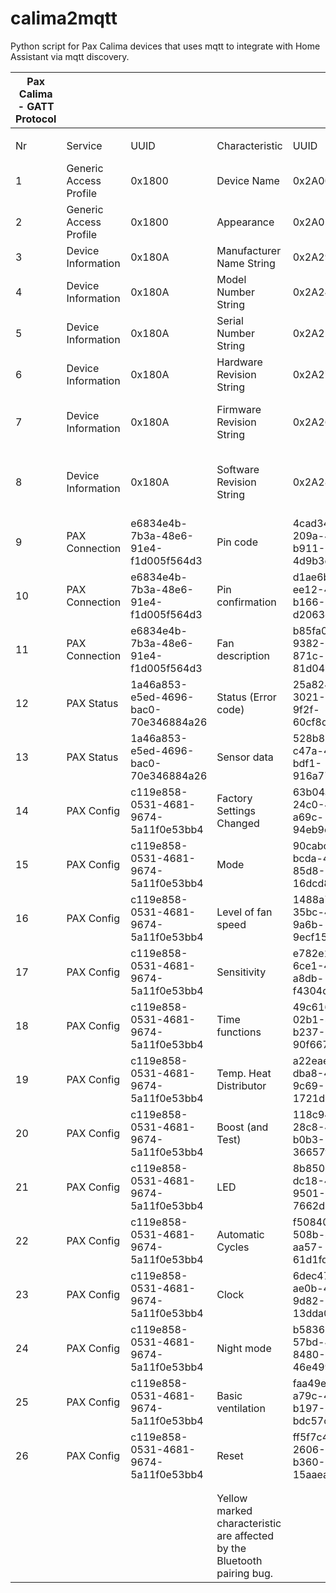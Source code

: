 # calima2mqtt
Python script for Pax Calima devices that uses mqtt to integrate with Home Assistant via mqtt discovery.

| Pax Calima - GATT Protocol |                        |                                      |                                                                         |                                      | Version:     | 1.0    |               |                                           |
| -------------------------- | ---------------------- | ------------------------------------ | ----------------------------------------------------------------------- | ------------------------------------ | ------------ | ------ | ------------- | ----------------------------------------- |
|                            |                        |                                      |                                                                         |                                      |              |        |               |                                           |
| Nr                         | Service                | UUID                                 | Characteristic                                                          | UUID                                 | Size (bytes) | R / RW | Default value | Comments                                  |
| 1                          | Generic Access Profile | 0x1800                               | Device Name                                                             | 0x2A00                               |              | R      | "PAX Calima"  |                                           |
| 2                          | Generic Access Profile | 0x1800                               | Appearance                                                              | 0x2A01                               |              | R      | 0             |                                           |
| 3                          | Device Information     | 0x180A                               | Manufacturer Name String                                                | 0x2A29                               |              | R      | "PAX"         |                                           |
| 4                          | Device Information     | 0x180A                               | Model Number String                                                     | 0x2A24                               |              | R      | "10"          | 10=Calima                                 |
| 5                          | Device Information     | 0x180A                               | Serial Number String                                                    | 0x2A25                               |              | R      | "0001000"     |                                           |
| 6                          | Device Information     | 0x180A                               | Hardware Revision String                                                | 0x2A27                               |              | R      | "01.00"       |                                           |
| 7                          | Device Information     | 0x180A                               | Firmware Revision String                                                | 0x2A26                               |              | R      | 0x10          | Refers to the version of STM8             |
| 8                          | Device Information     | 0x180A                               | Software Revision String                                                | 0x2A28                               |              | R      | "01.00"       | Refers to the version of Bluetooth-module |
| 9                          | PAX Connection         | e6834e4b-7b3a-48e6-91e4-f1d005f564d3 | Pin code                                                                | 4cad343a-209a-40b7-b911-4d9b3df569b2 | 2            | W      | 0             |                                           |
| 10                         | PAX Connection         | e6834e4b-7b3a-48e6-91e4-f1d005f564d3 | Pin confirmation                                                        | d1ae6b70-ee12-4f6d-b166-d2063dcaffe1 | 1            | R      | 0             |                                           |
| 11                         | PAX Connection         | e6834e4b-7b3a-48e6-91e4-f1d005f564d3 | Fan description                                                         | b85fa07a-9382-4838-871c-81d045dcc2ff | 21           | RW     | ""            |                                           |
| 12                         | PAX Status             | 1a46a853-e5ed-4696-bac0-70e346884a26 | Status (Error code)                                                     | 25a824ad-3021-4de9-9f2f-60cf8d17bded | 1            | R      | 0             |                                           |
| 13                         | PAX Status             | 1a46a853-e5ed-4696-bac0-70e346884a26 | Sensor data                                                             | 528b80e8-c47a-4c0a-bdf1-916a7748f412 | 10           | R      | \-            |                                           |
| 14                         | PAX Config             | c119e858-0531-4681-9674-5a11f0e53bb4 | Factory Settings Changed                                                | 63b04af9-24c0-4e5d-a69c-94eb9c5707b4 | 1            | R      | 0             |                                           |
| 15                         | PAX Config             | c119e858-0531-4681-9674-5a11f0e53bb4 | Mode                                                                    | 90cabcd1-bcda-4167-85d8-16dcd8ab6a6b | 1            | RW     | 0             |                                           |
| 16                         | PAX Config             | c119e858-0531-4681-9674-5a11f0e53bb4 | Level of fan speed                                                      | 1488a757-35bc-4ec8-9a6b-9ecf1502778e | 6            | RW     |               |                                           |
| 17                         | PAX Config             | c119e858-0531-4681-9674-5a11f0e53bb4 | Sensitivity                                                             | e782e131-6ce1-4191-a8db-f4304d7610f1 | 4            | RW     |               |                                           |
| 18                         | PAX Config             | c119e858-0531-4681-9674-5a11f0e53bb4 | Time functions                                                          | 49c616de-02b1-4b67-b237-90f66793a6f2 | 2            | RW     |               |                                           |
| 19                         | PAX Config             | c119e858-0531-4681-9674-5a11f0e53bb4 | Temp. Heat Distributor                                                  | a22eae12-dba8-49f3-9c69-1721dcff1d96 | 5            | RW     |               |                                           |
| 20                         | PAX Config             | c119e858-0531-4681-9674-5a11f0e53bb4 | Boost (and Test)                                                        | 118c949c-28c8-4139-b0b3-36657fd055a9 | 5            | RW     |               |                                           |
| 21                         | PAX Config             | c119e858-0531-4681-9674-5a11f0e53bb4 | LED                                                                     | 8b850c04-dc18-44d2-9501-7662d65ba36e | 2            | RW     |               |                                           |
| 22                         | PAX Config             | c119e858-0531-4681-9674-5a11f0e53bb4 | Automatic Cycles                                                        | f508408a-508b-41c6-aa57-61d1fd0d5c39 | 1            | RW     |               |                                           |
| 23                         | PAX Config             | c119e858-0531-4681-9674-5a11f0e53bb4 | Clock                                                                   | 6dec478e-ae0b-4186-9d82-13dda03c0682 | 4            | RW     |               |                                           |
| 24                         | PAX Config             | c119e858-0531-4681-9674-5a11f0e53bb4 | Night mode                                                              | b5836b55-57bd-433e-8480-46e4993c5ac0 | 5            | RW     |               |                                           |
| 25                         | PAX Config             | c119e858-0531-4681-9674-5a11f0e53bb4 | Basic ventilation                                                       | faa49e09-a79c-4725-b197-bdc57c67dc32 | 2            | RW     |               |                                           |
| 26                         | PAX Config             | c119e858-0531-4681-9674-5a11f0e53bb4 | Reset                                                                   | ff5f7c4f-2606-4c69-b360-15aaea58ad5f | 1            | W      |               |                                           |
|                            |                        |                                      |                                                                         |                                      |              |        |               |                                           |
|                            |                        |                                      |                                                                         |                                      |              |        |               |                                           |
|                            |                        |                                      | Yellow marked characteristic are affected by the Bluetooth pairing bug. |                                      |              |        |               |
